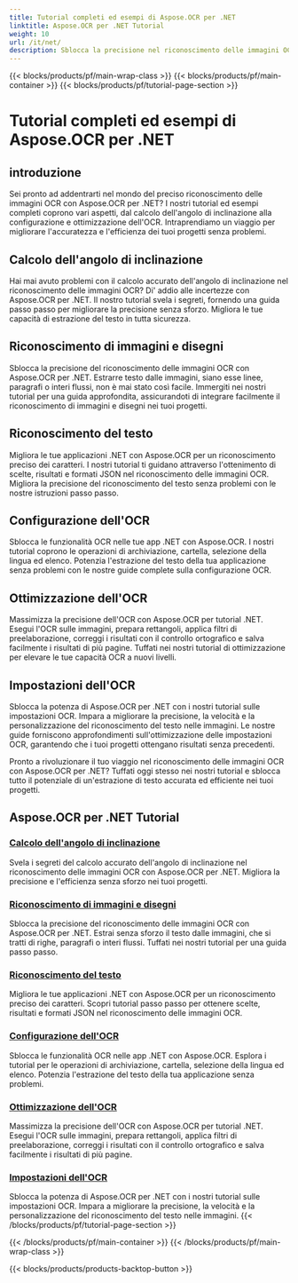 ```yaml
---
title: Tutorial completi ed esempi di Aspose.OCR per .NET
linktitle: Aspose.OCR per .NET Tutorial
weight: 10
url: /it/net/
description: Sblocca la precisione nel riconoscimento delle immagini OCR con Aspose.OCR per .NET. Esplora tutorial sul calcolo dell'angolo di inclinazione, sul riconoscimento del testo, sulla configurazione dell'OCR e sull'ottimizzazione.
---
```


{{< blocks/products/pf/main-wrap-class >}}
{{< blocks/products/pf/main-container >}}
{{< blocks/products/pf/tutorial-page-section >}}

# Tutorial completi ed esempi di Aspose.OCR per .NET


## introduzione

Sei pronto ad addentrarti nel mondo del preciso riconoscimento delle immagini OCR con Aspose.OCR per .NET? I nostri tutorial ed esempi completi coprono vari aspetti, dal calcolo dell'angolo di inclinazione alla configurazione e ottimizzazione dell'OCR. Intraprendiamo un viaggio per migliorare l'accuratezza e l'efficienza dei tuoi progetti senza problemi.

## Calcolo dell'angolo di inclinazione

Hai mai avuto problemi con il calcolo accurato dell'angolo di inclinazione nel riconoscimento delle immagini OCR? Di' addio alle incertezze con Aspose.OCR per .NET. Il nostro tutorial svela i segreti, fornendo una guida passo passo per migliorare la precisione senza sforzo. Migliora le tue capacità di estrazione del testo in tutta sicurezza.

## Riconoscimento di immagini e disegni

Sblocca la precisione del riconoscimento delle immagini OCR con Aspose.OCR per .NET. Estrarre testo dalle immagini, siano esse linee, paragrafi o interi flussi, non è mai stato così facile. Immergiti nei nostri tutorial per una guida approfondita, assicurandoti di integrare facilmente il riconoscimento di immagini e disegni nei tuoi progetti.

## Riconoscimento del testo

Migliora le tue applicazioni .NET con Aspose.OCR per un riconoscimento preciso dei caratteri. I nostri tutorial ti guidano attraverso l'ottenimento di scelte, risultati e formati JSON nel riconoscimento delle immagini OCR. Migliora la precisione del riconoscimento del testo senza problemi con le nostre istruzioni passo passo.

## Configurazione dell'OCR

Sblocca le funzionalità OCR nelle tue app .NET con Aspose.OCR. I nostri tutorial coprono le operazioni di archiviazione, cartella, selezione della lingua ed elenco. Potenzia l'estrazione del testo della tua applicazione senza problemi con le nostre guide complete sulla configurazione OCR.

## Ottimizzazione dell'OCR

Massimizza la precisione dell'OCR con Aspose.OCR per tutorial .NET. Esegui l'OCR sulle immagini, prepara rettangoli, applica filtri di preelaborazione, correggi i risultati con il controllo ortografico e salva facilmente i risultati di più pagine. Tuffati nei nostri tutorial di ottimizzazione per elevare le tue capacità OCR a nuovi livelli.

## Impostazioni dell'OCR

Sblocca la potenza di Aspose.OCR per .NET con i nostri tutorial sulle impostazioni OCR. Impara a migliorare la precisione, la velocità e la personalizzazione del riconoscimento del testo nelle immagini. Le nostre guide forniscono approfondimenti sull'ottimizzazione delle impostazioni OCR, garantendo che i tuoi progetti ottengano risultati senza precedenti.

Pronto a rivoluzionare il tuo viaggio nel riconoscimento delle immagini OCR con Aspose.OCR per .NET? Tuffati oggi stesso nei nostri tutorial e sblocca tutto il potenziale di un'estrazione di testo accurata ed efficiente nei tuoi progetti.

## Aspose.OCR per .NET Tutorial
### [Calcolo dell'angolo di inclinazione](./skew-angle-calculation/)
Svela i segreti del calcolo accurato dell'angolo di inclinazione nel riconoscimento delle immagini OCR con Aspose.OCR per .NET. Migliora la precisione e l'efficienza senza sforzo nei tuoi progetti.
### [Riconoscimento di immagini e disegni](./image-and-drawing-recognition/)
Sblocca la precisione del riconoscimento delle immagini OCR con Aspose.OCR per .NET. Estrai senza sforzo il testo dalle immagini, che si tratti di righe, paragrafi o interi flussi. Tuffati nei nostri tutorial per una guida passo passo.
### [Riconoscimento del testo](./text-recognition/)
Migliora le tue applicazioni .NET con Aspose.OCR per un riconoscimento preciso dei caratteri. Scopri tutorial passo passo per ottenere scelte, risultati e formati JSON nel riconoscimento delle immagini OCR.
### [Configurazione dell'OCR](./ocr-configuration/)
Sblocca le funzionalità OCR nelle app .NET con Aspose.OCR. Esplora i tutorial per le operazioni di archiviazione, cartella, selezione della lingua ed elenco. Potenzia l'estrazione del testo della tua applicazione senza problemi.
### [Ottimizzazione dell'OCR](./ocr-optimization/)
Massimizza la precisione dell'OCR con Aspose.OCR per tutorial .NET. Esegui l'OCR sulle immagini, prepara rettangoli, applica filtri di preelaborazione, correggi i risultati con il controllo ortografico e salva facilmente i risultati di più pagine.
### [Impostazioni dell'OCR](./ocr-settings/)
Sblocca la potenza di Aspose.OCR per .NET con i nostri tutorial sulle impostazioni OCR. Impara a migliorare la precisione, la velocità e la personalizzazione del riconoscimento del testo nelle immagini.
{{< /blocks/products/pf/tutorial-page-section >}}

{{< /blocks/products/pf/main-container >}}
{{< /blocks/products/pf/main-wrap-class >}}

{{< blocks/products/products-backtop-button >}}
